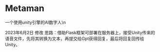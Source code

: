 # Metaman
一个使用unity引擎的AI数字人\n

2023年6月2日 修改
思路：借助Flask框架可部署在服务器上，接受Unity传来的语音文件，先将其转换为文本，再提交给Gpt获得回复，最后将回复回传给Unity。
